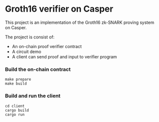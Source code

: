 # Groth16 verifier on Casper

This project is an implementation of the Groth16 zk-SNARK proving system on Casper.

The project is consist of:

- An on-chain proof verifier contract
- A circuit demo
- A client can send proof and input to verifier program

### Build the on-chain contract

```
make prepare
make build
```

### Build and run the client

```
cd client
cargo build
cargo run
```
